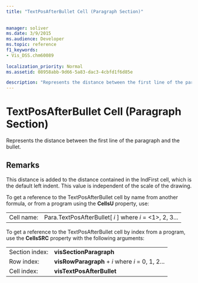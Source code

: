 ```yaml
---
title: "TextPosAfterBullet Cell (Paragraph Section)"
 
 
manager: soliver
ms.date: 3/9/2015
ms.audience: Developer
ms.topic: reference
f1_keywords:
- Vis_DSS.chm60089
 
localization_priority: Normal
ms.assetid: 08958abb-9d66-5a83-dac3-4cbfd1f6d85e

description: "Represents the distance between the first line of the paragraph and the bullet."
---
```


# TextPosAfterBullet Cell (Paragraph Section)

Represents the distance between the first line of the paragraph and the bullet. 
  
## Remarks

This distance is added to the distance contained in the IndFirst cell, which is the default left indent. This value is independent of the scale of the drawing. 
  
To get a reference to the TextPosAfterBullet cell by name from another formula, or from a program using the **CellsU** property, use: 
  
|||
|:-----|:-----|
| Cell name:  <br/> | Para.TextPosAfterBullet[  *i*  ]            where  *i*  = <1>, 2, 3...  <br/> |
   
To get a reference to the TextPosAfterBullet cell by index from a program, use the **CellsSRC** property with the following arguments: 
  
|||
|:-----|:-----|
| Section index:  <br/> |**visSectionParagraph** <br/> |
| Row index:  <br/> |**visRowParagraph** +  *i*            where  *i*  = 0, 1, 2...  <br/> |
| Cell index:  <br/> |**visTextPosAfterBullet** <br/> |
   

